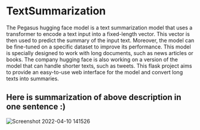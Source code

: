 # TextSummarization

The Pegasus hugging face model is a text summarization model that uses a transformer to encode a text input into a fixed-length vector. This vector is then used to predict the summary of the input text. Moreover, the model can be fine-tuned on a specific dataset to improve its performance. This model is specially designed to work with long documents, such as news articles or books. The company hugging face is also working on a version of the model that can handle shorter texts, such as tweets. This flask project aims to provide an easy-to-use web interface for the model and convert long texts into summaries.

<h2> Here is summarization of above description in one sentence :) </h2>

![Screenshot 2022-04-10 141526](https://user-images.githubusercontent.com/34344691/162633659-3d1850b6-b398-4bf4-985b-77b052d66a4e.png)
